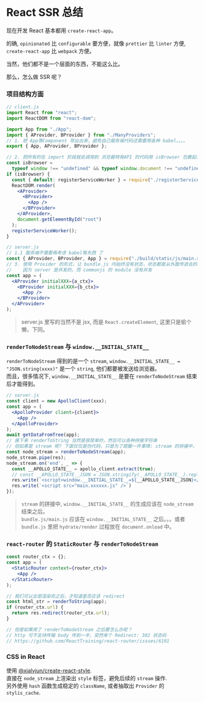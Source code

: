 # React SSR 总结

现在开发 React 基本都用 `create-react-app`。

的确, `opinionated` 比 `configurable` 要方便，就像 `prettier` 比 `linter` 方便, `create-react-app` 比 `webpack` 方便。

当然，他们都不是一个层面的东西，不能这么比。

那么，怎么做 SSR 呢？

### 项目结构方面

```jsx
// client.js
import React from "react";
import ReactDOM from "react-dom";

import App from "./App";
import { AProvider, BProvider } from "./ManyProviders";
// 1. 把 App等Component 导出出来，避免自己服务端代码还需要用各种 babel。。。。
export { App, AProvider, BProvider };

// 2. 把所有的在 import 阶段就会调用到 浏览器特有API 的代码用 isBrowser 包裹起来
const isBrowser =
  typeof window !== "undefined" && typeof window.document !== "undefined";
if (isBrowser) {
  const { default: registerServiceWorker } = require("./registerServiceWorker");
  ReactDOM.render(
    <AProvider>
      <BProvider>
        <App />
      </BProvider>
    </AProvider>,
    document.getElementById("root")
  );
  registerServiceWorker();
}

// server.js
// 1.1 服务端不需要再考虑 babel等东西 了
const { AProvider, BProvider, App } = require("./build/static/js/main.xxxx.js");
// 3. 使用 Provider 的形式，让 bundle.js 内始终没有状态，状态都是从外面传进去的。
//    因为 server 是并发的，而 commonjs 的 module 没有并发
const app = (
  <AProvider initialXXX={a_ctx}>
    <BProvider initialXXX={b_ctx}>
      <App />
    </BProvider>
  </AProvider>
);
```

> server.js 里写的当然不是 jsx, 而是 `React.createElement`, 这里只是偷个懒，下同。

### `renderToNodeStream` 与 `window.__INITIAL_STATE__`

`renderToNodeStream` 得到的是一个 `stream`, `window.__INITIAL_STATE__ = "JSON.string(xxxx)"` 是一个 `string`, 他们都要被发送给浏览器。  
而且，很多情况下, `window.__INITIAL_STATE__` 是要在 `renderToNodeStream` 结束后才能得到。

```jsx
// server.js
const client = new ApolloClient(xxx);
const app = (
  <ApolloProvider client={client}>
    <App />
  </ApolloProvider>
);
await getDataFromTree(app);
// 接下来 renderToString 当然是很简单的，然后可以各种拼接字符串
// 但如果是 stream 呢? 下面仅仅是伪代码，只是为了提醒一件事情: stream 的拼接中，`window.__INITIAL_STATE__`的生成应该在 node_stream 结束之后
const node_stream = renderToNodeStream(app);
node_stream.pipe(res);
node_stream.on('end', _ => {
  const __APOLLO_STATE__ = apollo_client.extract(true);
  // const __APOLLO_STATE__JSON = JSON.stringify(__APOLLO_STATE__).replace(/</g, "\\u003c");  // 这里不是重点
  res.write(`<script>window.__INITIAL_STATE__=${__APOLLO_STATE__JSON}</script>`);
  res.write(`<script src="main.xxxxxx.js" />`)
});
```

> `stream` 的拼接中, `window.__INITIAL_STATE__` 的生成应该在 `node_stream` 结束之后。  
> `bundle.js/main.js` 应该在 `window.__INITIAL_STATE__` 之后。。。或者 `bundle.js` 里把 `hydrate/render` 过程放在 `document.onload` 中。

### `react-router` 的 `StaticRouter` 与 `renderToNodeStream`

```jsx
const router_ctx = {};
const app = (
  <StaticRouter context={router_ctx}>
    <App />
  </StaticRouter>
);

// 我们可以全部渲染完之后，才知道是否应该 redirect
const html_str = renderToString(app);
if (router_ctx.url) {
  return res.redirect(router_ctx.url);
}

// 但是如果用了 renderToNodeStream 之后要怎么办呢？
// http 可不支持传输 body 传到一半，突然来个 Redirect: 302 状态码
// https://github.com/ReactTraining/react-router/issues/6191
```

### CSS in React

使用 [@xialvjun/create-react-style](https://github.com/xialvjun/create-react-style).  
直接在 `node_stream` 上渲染出 `style` 标签，避免后续的 `stream` 操作.  
另外使用 `hash` 函数生成稳定的 `className`, 或者抽取出 `Provider` 的 `stylis_cache`.
